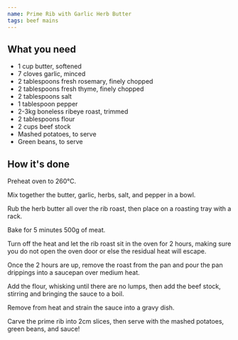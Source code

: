 ```yaml
---
name: Prime Rib with Garlic Herb Butter
tags: beef mains
---
```


## What you need

* 1 cup butter, softened
* 7 cloves garlic, minced
* 2 tablespoons fresh rosemary, finely chopped
* 2 tablespoons fresh thyme, finely chopped
* 2 tablespoons salt
* 1 tablespoon pepper
* 2-3kg boneless ribeye roast, trimmed
* 2 tablespoons flour
* 2 cups beef stock
* Mashed potatoes, to serve
* Green beans, to serve

<!-- break -->

## How it's done


Preheat oven to 260°C.

Mix together the butter, garlic, herbs, salt, and pepper in a bowl.

Rub the herb butter all over the rib roast, then place on a roasting tray with a rack.

Bake for 5 minutes 500g of meat.

Turn off the heat and let the rib roast sit in the oven for 2 hours, making sure you do not open the oven door or else the residual heat will escape.

Once the 2 hours are up, remove the roast from the pan and pour the pan drippings into a saucepan over medium heat.

Add the flour, whisking until there are no lumps, then add the beef stock, stirring and bringing the sauce to a boil.

Remove from heat and strain the sauce into a gravy dish.

Carve the prime rib into 2cm slices, then serve with the mashed potatoes, green beans, and sauce!

